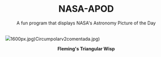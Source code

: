 <div align="center">
  <h1>
    NASA-APOD
  </h1>
</div>
  
<div align="center">
  A fun program that displays NASA's Astronomy Picture of the Day
</div>

<br>

![](https://apod.nasa.gov/apod/image/2311/FlemingsWisp_Gualco_2801.jpg)1600px.jpg)Circumpolarv2comentada.jpg)

<p align = "center">
  <b>Fleming's Triangular Wisp</b>
</p>
